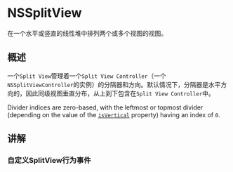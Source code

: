 # NSSplitView

在一个水平或竖直的线性堆中排列两个或多个视图的视图。



## 概述

一个`Split View`管理着一个`Split View Controller`（一个`NSSplitViewController`的实例）的分隔器和方向。默认情况下，分隔器是水平方向的，因此同级视图垂直分布，从上到下包含在`Split View Controller`中。

Divider indices are zero-based, with the leftmost or topmost divider (depending on the value of the [`isVertical`](apple-reference-documentation://hs0avxpUgt) property) having an index of `0`.



## 讲解

### 自定义SplitView行为事件

